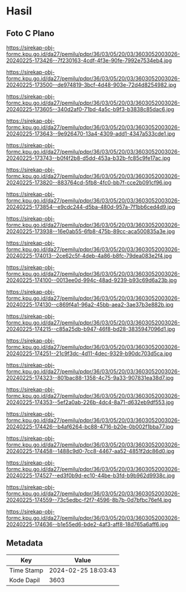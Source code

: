 # Hasil

## Foto C Plano

https://sirekap-obj-formc.kpu.go.id/da27/pemilu/pdpr/36/03/05/20/03/3603052003026-20240225-173426--7f230163-4cdf-4f3e-90fe-7992e7534eb4.jpg

https://sirekap-obj-formc.kpu.go.id/da27/pemilu/pdpr/36/03/05/20/03/3603052003026-20240225-173500--de974819-3bcf-4d48-903e-72d4d8254982.jpg

https://sirekap-obj-formc.kpu.go.id/da27/pemilu/pdpr/36/03/05/20/03/3603052003026-20240225-173605--340d2af0-71bd-4a5c-b9f3-b3838c85dac6.jpg

https://sirekap-obj-formc.kpu.go.id/da27/pemilu/pdpr/36/03/05/20/03/3603052003026-20240225-173643--9e926470-13a4-4309-add1-4347a533cde1.jpg

https://sirekap-obj-formc.kpu.go.id/da27/pemilu/pdpr/36/03/05/20/03/3603052003026-20240225-173743--b0f4f2b8-d5dd-453a-b32b-fc85c9fe17ac.jpg

https://sirekap-obj-formc.kpu.go.id/da27/pemilu/pdpr/36/03/05/20/03/3603052003026-20240225-173820--883764cd-5fb8-4fc0-bb7f-cce2b091cf96.jpg

https://sirekap-obj-formc.kpu.go.id/da27/pemilu/pdpr/36/03/05/20/03/3603052003026-20240225-173854--e9cdc244-d5ba-480d-957a-7f1bb6ced4d9.jpg

https://sirekap-obj-formc.kpu.go.id/da27/pemilu/pdpr/36/03/05/20/03/3603052003026-20240225-173938--16e0ab55-6fb8-475b-89cc-aca500835a3e.jpg

https://sirekap-obj-formc.kpu.go.id/da27/pemilu/pdpr/36/03/05/20/03/3603052003026-20240225-174013--2ce62c5f-4deb-4a86-b8fc-79dea083e2f4.jpg

https://sirekap-obj-formc.kpu.go.id/da27/pemilu/pdpr/36/03/05/20/03/3603052003026-20240225-174100--0013ee0d-994c-48ad-9239-b93c69d6a23b.jpg

https://sirekap-obj-formc.kpu.go.id/da27/pemilu/pdpr/36/03/05/20/03/3603052003026-20240225-174130--c869f4a1-96a2-45bb-aea2-3ae37b3e882b.jpg

https://sirekap-obj-formc.kpu.go.id/da27/pemilu/pdpr/36/03/05/20/03/3603052003026-20240225-174215--c85a25db-b947-46f8-bd28-3835947096d1.jpg

https://sirekap-obj-formc.kpu.go.id/da27/pemilu/pdpr/36/03/05/20/03/3603052003026-20240225-174251--21c9f3dc-4d11-4dec-9329-b90dc703d5ca.jpg

https://sirekap-obj-formc.kpu.go.id/da27/pemilu/pdpr/36/03/05/20/03/3603052003026-20240225-174323--801bac88-1358-4c75-9a33-907831ea38d7.jpg

https://sirekap-obj-formc.kpu.go.id/da27/pemilu/pdpr/36/03/05/20/03/3603052003026-20240225-174353--5ef2a0ab-226b-4dc4-8a71-d632eb9df553.jpg

https://sirekap-obj-formc.kpu.go.id/da27/pemilu/pdpr/36/03/05/20/03/3603052003026-20240225-174426--b4af6264-bc88-4716-b20e-0b002f1bba77.jpg

https://sirekap-obj-formc.kpu.go.id/da27/pemilu/pdpr/36/03/05/20/03/3603052003026-20240225-174458--1488c9d0-7cc8-4467-aa52-4851f2dc86d0.jpg

https://sirekap-obj-formc.kpu.go.id/da27/pemilu/pdpr/36/03/05/20/03/3603052003026-20240225-174527--ed3f0b9d-ec10-44be-b3fd-b9b962d9938c.jpg

https://sirekap-obj-formc.kpu.go.id/da27/pemilu/pdpr/36/03/05/20/03/3603052003026-20240225-174559--73c5edbc-f2f7-4596-8b7b-0d7bfbc76ef4.jpg

https://sirekap-obj-formc.kpu.go.id/da27/pemilu/pdpr/36/03/05/20/03/3603052003026-20240225-174636--b1e55ed6-bde2-4af3-aff8-18d765a6aff6.jpg


## Metadata

| Key        | Value               |
| ---------- | ------------------- |
| Time Stamp | 2024-02-25 18:03:43 |
| Kode Dapil | 3603                |



